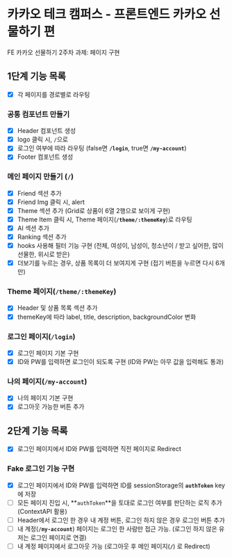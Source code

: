 # 카카오 테크 캠퍼스 - 프론트엔드 카카오 선물하기 편

FE 카카오 선물하기 2주차 과제: 페이지 구현

## 1단계 기능 목록

- [x] 각 페이지를 경로별로 라우팅

### 공통 컴포넌트 만들기

- [x] Header 컴포넌트 생성
- [x] logo 클릭 시, `/`으로
- [x] 로그인 여부에 따라 라우팅 (false면 **`/login`**, true면 **`/my-account`**)
- [x] Footer 컴포넌트 생성

### 메인 페이지 만들기 (**`/`**)

- [x] Friend 섹션 추가
- [x] Friend Img 클릭 시, alert
- [x] Theme 섹션 추가 (Grid로 상품이 6열 2행으로 보이게 구현)
- [x] Theme Item 클릭 시, Theme 페이지(**`/theme/:themeKey`**)로 라우팅
- [x] AI 섹션 추가
- [x] Ranking 섹션 추가
- [x] hooks 사용해 필터 기능 구현 (전체, 여성이, 남성이, 청소년이 / 받고 싶어한, 많이 선물한, 위시로 받은)
- [x] 더보기를 누르는 경우, 상품 목록이 더 보여지게 구현 (접기 버튼을 누르면 다시 6개만)

### Theme 페이지(**`/theme/:themeKey`**)

- [x] Header 및 상품 목록 섹션 추가
- [x] themeKey에 따라 label, title, description, backgroundColor 변화

### 로그인 페이지(**`/login`**)

- [x] 로그인 페이지 기본 구현
- [x] ID와 PW를 입력하면 로그인이 되도록 구현 (ID와 PW는 아무 값을 입력해도 통과)

### 나의 페이지(**`/my-account`**)

- [x] 나의 페이지 기본 구현
- [x] 로그아웃 가능한 버튼 추가

## 2단계 기능 목록

- [x] 로그인 페이지에서 ID와 PW를 입력하면 직전 페이지로 Redirect

### Fake 로그인 기능 구현

- [x] 로그인 페이지에서 ID와 PW를 입력하면 ID를 sessionStorage의 **`authToken`** key에 저장
- [ ] 모든 페이지 진입 시, **`authToken`**을 토대로 로그인 여부를 판단하는 로직 추가(ContextAPI 활용)
- [ ] Header에서 로그인 한 경우 내 계정 버튼, 로그인 하지 않은 경우 로그인 버튼 추가
- [ ] 내 계정(**`/my-account`**) 페이지는 로그인 한 사람만 접근 가능. (로그인 하지 않은 유저는 로그인 페이지로 연결)
- [ ] 내 계정 페이지에서 로그아웃 가능 (로그아웃 후 메인 페이지(**`/`**) 로 Redirect)
